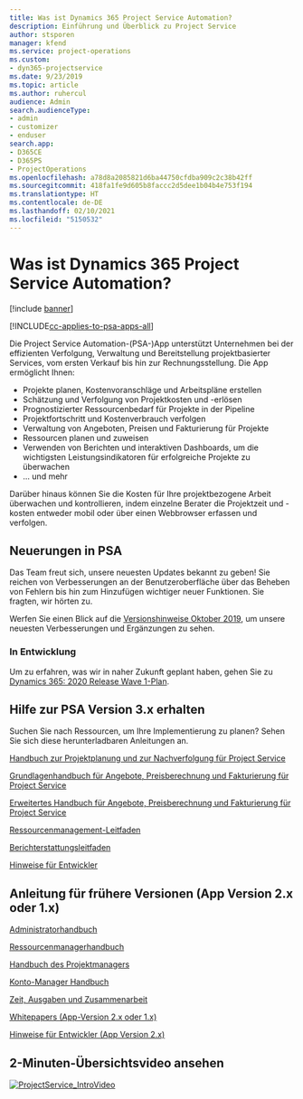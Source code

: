 ```yaml
---
title: Was ist Dynamics 365 Project Service Automation?
description: Einführung und Überblick zu Project Service
author: stsporen
manager: kfend
ms.service: project-operations
ms.custom:
- dyn365-projectservice
ms.date: 9/23/2019
ms.topic: article
ms.author: ruhercul
audience: Admin
search.audienceType:
- admin
- customizer
- enduser
search.app:
- D365CE
- D365PS
- ProjectOperations
ms.openlocfilehash: a78d8a2085821d6ba44750cfdba909c2c38b42ff
ms.sourcegitcommit: 418fa1fe9d605b8faccc2d5dee1b04b4e753f194
ms.translationtype: HT
ms.contentlocale: de-DE
ms.lasthandoff: 02/10/2021
ms.locfileid: "5150532"
---
```

# <a name="what-is-dynamics-365-project-service-automation"></a>Was ist Dynamics 365 Project Service Automation?

[!include [banner](../includes/psa-now-project-operations.md)]

[!INCLUDE[cc-applies-to-psa-apps-all](../includes/cc-applies-to-psa-apps-all.md)]

Die Project Service Automation-(PSA-)App unterstützt Unternehmen bei der effizienten Verfolgung, Verwaltung und Bereitstellung projektbasierter Services, vom ersten Verkauf bis hin zur Rechnungsstellung. Die App ermöglicht Ihnen:

- Projekte planen, Kostenvoranschläge und Arbeitspläne erstellen
- Schätzung und Verfolgung von Projektkosten und -erlösen
- Prognostizierter Ressourcenbedarf für Projekte in der Pipeline
- Projektfortschritt und Kostenverbrauch verfolgen
- Verwaltung von Angeboten, Preisen und Fakturierung für Projekte
- Ressourcen planen und zuweisen
- Verwenden von Berichten und interaktiven Dashboards, um die wichtigsten Leistungsindikatoren für erfolgreiche Projekte zu überwachen
- ... und mehr

Darüber hinaus können Sie die Kosten für Ihre projektbezogene Arbeit überwachen und kontrollieren, indem einzelne Berater die Projektzeit und -kosten entweder mobil oder über einen Webbrowser erfassen und verfolgen.

## <a name="whats-new-in-psa"></a>Neuerungen in PSA
Das Team freut sich, unsere neuesten Updates bekannt zu geben! Sie reichen von Verbesserungen an der Benutzeroberfläche über das Beheben von Fehlern bis hin zum Hinzufügen wichtiger neuer Funktionen. Sie fragten, wir hörten zu.

Werfen Sie einen Blick auf die [Versionshinweise Oktober 2019](https://docs.microsoft.com/dynamics365-release-plan/2019wave2/index), um unsere neuesten Verbesserungen und Ergänzungen zu sehen.

### <a name="in-development"></a>In Entwicklung
Um zu erfahren, was wir in naher Zukunft geplant haben, gehen Sie zu [Dynamics 365: 2020 Release Wave 1-Plan](https://docs.microsoft.com/dynamics365-release-plan/2020wave1/index).

## <a name="get-help-with-psa-version-3x"></a>Hilfe zur PSA Version 3.x erhalten
Suchen Sie nach Ressourcen, um Ihre Implementierung zu planen? Sehen Sie sich diese herunterladbaren Anleitungen an.

 [Handbuch zur Projektplanung und zur Nachverfolgung für Project Service](../psa/implementation-guides/project-planning-tracking.md)

 [Grundlagenhandbuch für Angebote, Preisberechnung und Fakturierung für Project Service](../psa/implementation-guides/begin-quoting-pricing-billing.md)

 [Erweitertes Handbuch für Angebote, Preisberechnung und Fakturierung für Project Service](../psa/implementation-guides/adv-quoting-pricing-billing.md)

 [Ressourcenmanagement-Leitfaden](../psa/implementation-guides/resource-management-guide.md)

 [Berichterstattungsleitfaden](../psa/implementation-guides/reporting-guide.md)

 [Hinweise für Entwickler](../psa/developer-guides/overview-dev-notes-v3.x.md)

## <a name="guidance-for-earlier-versions-app-version-2x-or-1x"></a>Anleitung für frühere Versionen (App Version 2.x oder 1.x)
 [Administratorhandbuch](../psa/admin-guide.md)

 [Ressourcenmanagerhandbuch](../psa/resource-manager-guide.md)

 [Handbuch des Projektmanagers](../psa/project-manager-guide.md)

 [Konto-Manager Handbuch](../psa/account-manager-guide.md)

 [Zeit, Ausgaben und Zusammenarbeit](../psa/time-expense-collaboration-guide.md)

 [Whitepapers (App-Version 2.x oder 1.x)](../psa/white-papers.md)

 [Hinweise für Entwickler (App Version 2.x)](../psa/developer-guides/add-custom-qoi-forms-v2.x.md)

 ## <a name="watch-a-2-minute-overview-video"></a>2-Minuten-Übersichtsvideo ansehen
 <a name="heroArea"></a> [![ProjectService_IntroVideo](../psa/media/project-service-intro-video.png "ProjectService_IntroVideo")](https://go.microsoft.com/fwlink/p/?LinkId=799457)


